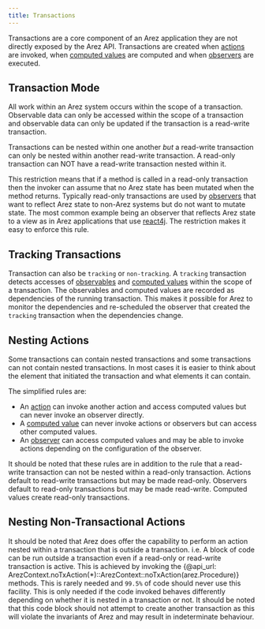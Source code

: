 ```yaml
---
title: Transactions
---
```


Transactions are a core component of an Arez application they are not directly exposed by the Arez API.
Transactions are created when [actions](actions.md) are invoked, when [computed values](computed_values.md)
are computed and when [observers](observers.md) are executed.

## Transaction Mode

All work within an Arez system occurs within the scope of a transaction. Observable data can only be
accessed within the scope of a transaction and observable data can only be updated if the transaction
is a read-write transaction.

Transactions can be nested within one another *but* a read-write transaction can only be nested within
another read-write transaction. A read-only transaction can NOT have a read-write transaction nested within
it.

This restriction means that if a method is called in a read-only transaction then the invoker can assume
that no Arez state has been mutated when the method returns. Typically read-only transactions are used by
[observers](observers.md) that want to reflect Arez state to non-Arez systems but do not want to mutate
state. The most common example being an observer that reflects Arez state to a view as in Arez applications
that use [react4j](https://react4j.github.io). The restriction makes it easy to enforce this rule.

## Tracking Transactions

Transaction can also be `tracking` or `non-tracking`. A `tracking` transaction detects accesses of
[observables](observables.md) and [computed values](computed_values.md) within the scope of a transaction.
The observables and computed values are recorded as dependencies of the running transaction. This makes it
possible for Arez to monitor the dependencies and re-scheduled the observer that created the `tracking`
transaction when the dependencies change.

## Nesting Actions

Some transactions can contain nested transactions and some transactions can not contain nested transactions.
In most cases it is easier to think about the element that initiated the transaction and what elements it can
contain.

The simplified rules are:

* An [action](actions.md) can invoke another action and access computed values but can never invoke an
  observer directly.
* A [computed value](computed_values.md) can never invoke actions or observers but can access other computed values.
* An [observer](observers.md) can access computed values and may be able to invoke actions depending on the
  configuration of the observer.

It should be noted that these rules are in addition to the rule that a read-write transaction can not be nested
within a read-only transaction. Actions default to read-write transactions but may be made read-only. Observers
default to read-only transactions but may be made read-write. Computed values create read-only transactions.

## Nesting Non-Transactional Actions

It should be noted that Arez does offer the capability to perform an action nested within a transaction
that is outside a transaction. i.e. A block of code can be run outside a transaction even if a read-only
or read-write transaction is active. This is achieved by invoking the
{@api_url: ArezContext.noTxAction(*)::ArezContext::noTxAction(arez.Procedure)} methods. This is rarely needed
and `99.5%` of code should never use this facility. This is only needed if the code invoked behaves differently
depending on whether it is nested in a transaction or not. It should be noted that this code block should not
attempt to create another transaction as this will violate the invariants of Arez and may result in
indeterminate behaviour.
